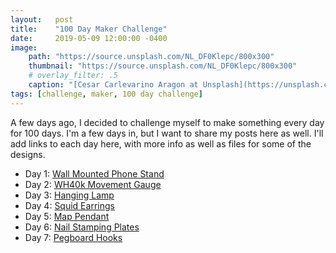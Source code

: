 ```yaml
---
layout:   post
title:    "100 Day Maker Challenge"
date:     2019-05-09 12:00:00 -0400
image:
    path: "https://source.unsplash.com/NL_DF0Klepc/800x300"
    thumbnail: "https://source.unsplash.com/NL_DF0Klepc/800x300"
    # overlay_filter: .5
    caption: "[Cesar Carlevarino Aragon at Unsplash](https://unsplash.com/photos/NL_DF0Klepc)"
tags: [challenge, maker, 100 day challenge]
---
```

A few days ago, I decided to challenge myself to make something every day for 100 days. I'm a few days in, but I want to share my posts here as well. I'll add links to each day here, with more info as well as files for some of the designs.

* Day 1: [Wall Mounted Phone Stand](#)
* Day 2: [WH40k Movement Gauge](#)
* Day 3: [Hanging Lamp](#)
* Day 4: [Squid Earrings](#)
* Day 5: [Map Pendant](#)
* Day 6: [Nail Stamping Plates](#)
* Day 7: [Pegboard Hooks](#)